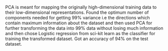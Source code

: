 PCA is meant for  mapping the  originally high-dimensional training data to their low-dimensional representations.  Found the optimum number of components needed for getting 99% variance i.e the directions which contain maximum information about the dataset and then used PCA for further transforming the data into 99% data without losing much information and then chose Logistic regression from sci-kit learn as the classifier for training the transformed dataset. Got an accuracy of 94% on the test dataset.
